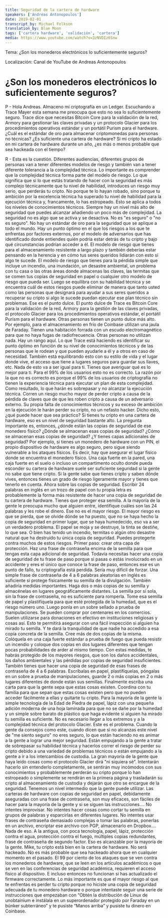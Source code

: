 ```yaml
---
title: Seguridad de la cartera de hardware
speakers: ['Andreas Antonopoulos']
date: 2019-02-01
transcript_by: Michael Folkson
translation_by: Blue Moon
tags: ['cartera hardware', 'validación', 'cartera']
media: https://www.youtube.com/watch?v=3zNVDIz6Snw
---
```


Tema: ¿Son los monederos electrónicos lo suficientemente seguros?

Localización: Canal de YouTube de Andreas Antonopoulos

# ¿Son los monederos electrónicos lo suficientemente seguros?

P - Hola Andreas. Almaceno mi criptografía en un Ledger. Escuchando a Trace Mayer esta semana me preocupa que esto no sea lo suficientemente seguro. Trace dice que necesitas Bitcoin Core para la validación de la red, Armory para gestionar las claves privadas y un protocolo Glacier para los procedimientos operativos estándar y un portátil Purism para el hardware. ¿Cuál es el estándar de oro para almacenar criptomonedas para personas no técnicas? ¿Es suficiente una cartera de hardware? Si mi cripto ha estado en mi cartera de hardware durante un año, ¿es más o menos probable que sea hackeada con el tiempo?

R - Esta es la cuestión. Diferentes audiencias, diferentes grupos de personas van a tener diferentes modelos de riesgo y también van a tener diferente tolerancia a la complejidad técnica. Lo importante es comprender que la complejidad técnica forma parte del modelo de riesgo. Lo que significa que si lo que estás tratando de hacer con la seguridad es más complejo técnicamente que tu nivel de habilidad, introduces un riesgo muy serio, que perderás tu cripto. No porque te lo hayan robado, sino porque tu ambición por la excelencia técnica ha superado tu nivel de habilidad para la ejecución técnica y, francamente, lo has estropeado. Esto se aplica a todos los niveles de conocimientos técnicos. Siempre hay un nivel más alto de seguridad que puedes alcanzar añadiendo un poco más de complejidad. La seguridad no es algo que se activa y se desactiva. No es "es seguro" o "no es seguro". No hay un estándar de oro para la seguridad que se aplique a todo el mundo. Hay un punto óptimo en el que los riesgos a los que te enfrentas por factores externos, por el modelo de adversarios que has identificado donde entiendes quién podría estar detrás de tu cripto y bajo qué circunstancias podrían acceder a él. El modelo de riesgo que tienes para el almacenamiento resistente a largo plazo y también deberías estar pensando en la herencia y en cómo tus seres queridos lidiarán con esto si algo te sucede. El modelo de riesgo que tienes para la pérdida simple que incluye un incendio, una inundación, un desastre ambiental, un problema con tu casa o las otras áreas donde almacenas las claves, las termitas que se comen tus copias de seguridad en papel o cualquier otro modelo de riesgo que pueda ser. Luego se equilibra con su habilidad técnica y se encuentra cuál de estos riesgos puede eliminar de manera que tanto usted como las personas que designará para ayudar a sus seres queridos a recuperar su cripto si algo le sucede puedan ejecutar ese plan técnico sin problemas. Ese es el punto dulce. El punto dulce de Trace es Bitcoin Core para la validación de la red, Armory para la gestión de las claves privadas, el protocolo Glacier para los procedimientos operativos estándar, el portátil Purism para el hardware. Otras personas tienen un punto dulce más alto. Por ejemplo, para el almacenamiento en frío de Coinbase utilizan una jaula de Faraday. Tienen una habitación forrada con un escudo electromagnético para que no haya fugas de radiofrecuencia. Otras personas no utilizan nada. Hay un rango aquí. Lo que Trace está haciendo es identificar su punto óptimo en función de su nivel de conocimientos técnicos y de las personas que le rodean y que pueden ayudarle a él y a otros en caso de necesidad. También está equilibrando esto con su estilo de vida y el lugar donde vive, el acceso que tiene a lugares seguros para guardar sus llaves, etc. Nada de esto va a ser igual para ti. Tienes que averiguar qué es lo mejor para ti. Para el 99% de los usuarios esto no es correcto. La razón por la que no es correcto es porque el 99% de los usuarios de criptografía no tienen la experiencia técnica para ejecutar un plan de esta complejidad. Como resultado, lo que harán es sobrepasar y no alcanzar la ejecución técnica. Corren un riesgo mucho mayor de perder cripto a causa de la pérdida de claves que de que les roben cripto a causa de un adversario externo. Su propia falta de conocimientos técnicos y su exceso de ambición en la ejecución le harán perder su cripto, no un nefasto hacker. Dicho esto, ¿qué puede hacer que sea práctico? Si tienes tu cripto en una cartera de hardware, eso es un nivel de seguridad bastante alto. La pregunta importante es, entonces, ¿dónde están las copias de seguridad de ese monedero físico? ¿Dónde se almacenan esas copias de seguridad? ¿Cómo se almacenan esas copias de seguridad? ¿Y tienes capas adicionales de seguridad? Por ejemplo, si tienes un monedero de hardware con un PIN, el propio dispositivo de hardware es algo seguro, pero sigue siendo vulnerable a los ataques físicos. Es decir, hay que asegurar el lugar físico donde se encuentra el monedero físico. Una caja fuerte en la pared, una caja fuerte en el suelo o incluso un compartimento oculto donde pueda esconder su cartera de hardware suele ser suficiente seguridad si la gente no sabe que tiene cripto. Si la gente sabe que tienes cripto y saben dónde vives, entonces tienes un grado de riesgo ligeramente mayor y tienes que tenerlo en cuenta. Ahora sobre las copias de seguridad. Escribir 24 palabras en inglés en un trozo de papel con tu propia letra es probablemente la forma más resistente de hacer una copia de seguridad de tu cartera de hardware. Tienes que proteger esa semilla. A la mayoría de la gente le preocupa mucho que alguien entre, identifique cuáles son las 24 palabras y les robe el dinero. Ese no es el mayor riesgo. El mayor riesgo es que se pierda, que se olvide dónde se ha puesto, que no se haya hecho la copia de seguridad en primer lugar, que se haya humedecido, eso va a ser un verdadero problema. El papel se moja y se destruye, la tinta se destiñe, lo que sea. O bien has tenido un incendio, termitas o algún otro desastre natural que ha destruido tu única copia de seguridad. Puedes protegerte contra muchos de estos riesgos. Primer paso: crear otra capa de protección. Haz una frase de contraseña encima de la semilla para que tengas esta capa adicional de seguridad. Todavía necesitas hacer una copia de seguridad de tu frase de paso porque si pasas o estás involucrado en un accidente y eres el único que conoce la frase de paso, entonces ese es un punto de fallo, tu criptografía está perdida. Sería muy difícil de forzar. Una simple frase de contraseña de 4 a 6 palabras aleatorias en inglés es suficiente si protege físicamente su semilla de la divulgación. También añadiría medidas importantes. Haga dos o más copias de su semilla y almacénelas en lugares geográficamente distantes. La semilla por sí sola, sin la frase de contraseña, no es suficiente para romperla. Tome esa semilla de papel y plastifíquela para que esté protegida de la humedad, que es el riesgo número uno. Luego ponla en un sobre sellado a prueba de manipulaciones. Se pueden comprar por centenares en los comercios. Suelen utilizarse para donaciones en efectivo en instituciones religiosas y cosas así. Esto te permitirá asegurar con una fácil inspección si alguien ha mirado tu semilla. Y te dará la tranquilidad de que nadie ha accedido a esa copia concreta de la semilla. Cree más de dos copias de la misma. Colóquela en una caja fuerte estándar a prueba de fuego que pueda resistir un incendio y coloque dos copias en dos lugares diferentes que tengan pocas probabilidades de arder al mismo tiempo. Con estas medidas, te habrás protegido de los mayores riesgos, que son los daños accidentales, los daños ambientales y las pérdidas por copias de seguridad insuficientes. También tienes que hacer una copia de seguridad de esas frases de contraseña de 4 a 6 palabras. Escríbalas en papel, plastifíquelas, póngalas en un sobre a prueba de manipulaciones, guarde 2 o más copias en 2 o más lugares diferentes de donde están sus semillas. Finalmente escriba una carta para que la gente sepa que estas cosas existen. Coordina con tu familia para que sepan que estas cosas existen pero que no pueden acceder fácilmente a ellas y quitarte tu cripto. Para la mayoría de la gente la simple tecnología de la Edad de Piedra de papel, lápiz con una pequeña adición moderna de una hoja laminada para que no se dañe por la humedad y un simple sobre barato de plástico que haga evidente si alguien ha mirado tu semilla es suficiente. No es necesario llegar a los extremos y a la complejidad técnica del protocolo Glacier. Este es el problema. Cuando la gente da consejos como este, cuando dicen que si no alcanzas este nivel de "me siento seguro" no eres seguro, lo que están haciendo no es animar a la gente a lograr una mejor seguridad. Están empujando a la gente a tratar de sobrepasar su habilidad técnica y hacerlos correr el riesgo de perder su cripto debido a una variedad de problemas técnicos o están empujando a la gente a ir a los intercambios de custodia. La gran mayoría de la gente que haya leído cosas como el protocolo Glacier dirá "ni siquiera sé". Intentarán hacerlo sin entenderlo completamente, se sentirán muy incómodos con sus conocimientos y probablemente perderán su cripto porque lo han estropeado o simplemente se rendirán en la primera página y trasladarán su cripto al almacenamiento de custodia y dejarán que otro se encargue de la seguridad. Tenemos un nivel intermedio que la gente puede utilizar. Las carteras de hardware con copias de seguridad en papel, debidamente aseguradas con una frase de contraseña, son muy eficaces, son fáciles de hacer para la mayoría de la gente y si se siguen las instrucciones.... No intentes improvisar. No intentes hacer cosas como cortar tu semilla en grupos de palabras y esparcirlas en diferentes lugares. No intentes usar frases de contraseña demasiado complejas o tomar las palabras, ponerlas en un archivo, encriptar ese archivo con PGP, almacenarlo en Dropbox…. Nada de eso. A la antigua, con poca tecnología, papel, lápiz, protección contra el agua, protección contra el fuego, múltiples copias redundantes, frase de contraseña de segundo factor. Eso es alcanzable por la mayoría de la gente. Mike, tu cripto está bien en la cartera de hardware. No será hackeado. No es más probable que sea hackeado ahora que en cualquier momento en el pasado. El 99 por ciento de los ataques que se ven contra los monederos de hardware, que se leen en los artículos académicos o que se ven en las conferencias de seguridad académica, requieren el acceso físico al dispositivo. E incluso entonces no funcionan si has actualizado el firmware correctamente. Lo más importante es que el mayor riesgo al que te enfrentas es perder tu cripto porque no hiciste una copia de seguridad adecuada de tu monedero hardware o porque intentaste seguir una serie de instrucciones que empezaban con “Obtén la distribución de Linux de unobtainium e instálala en un superordenador protegido por Faraday en un búnker subterráneo” y te pusiste “Manos arriba” y pusiste tu dinero en Coinbase.



